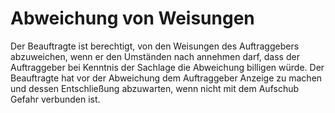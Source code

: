 # Abweichung von Weisungen

Der Beauftragte ist berechtigt, von den Weisungen des Auftraggebers abzuweichen, wenn er den Umständen nach annehmen darf, dass der Auftraggeber bei Kenntnis der Sachlage die Abweichung billigen würde. Der Beauftragte hat vor der Abweichung dem Auftraggeber Anzeige zu machen und dessen Entschließung abzuwarten, wenn nicht mit dem Aufschub Gefahr verbunden ist. 

